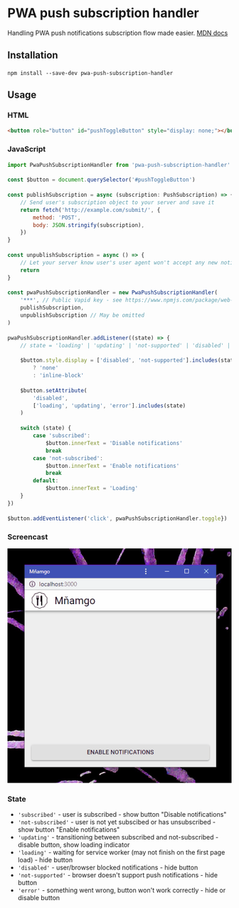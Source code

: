 # PWA push subscription handler

Handling PWA push notifications subscription flow made easier. [MDN docs](https://developer.mozilla.org/en-US/docs/Web/API/PushManager)

## Installation

`npm install --save-dev pwa-push-subscription-handler`

## Usage

### HTML

```html
<button role="button" id="pushToggleButton" style="display: none;"></button>
```

### JavaScript

```javascript
import PwaPushSubscriptionHandler from 'pwa-push-subscription-handler'

const $button = document.querySelector('#pushToggleButton')

const publishSubscription = async (subscription: PushSubscription) => {
	// Send user's subscription object to your server and save it
	return fetch('http://example.com/submit/', {
		method: 'POST',
		body: JSON.stringify(subscription),
	})
}

const unpublishSubscription = async () => {
	// Let your server know user's user agent won't accept any new notifications
	return
}

const pwaPushSubscriptionHandler = new PwaPushSubscriptionHandler(
	'***', // Public Vapid key - see https://www.npmjs.com/package/web-push
	publishSubscription,
	unpublishSubscription // May be omitted
)

pwaPushSubscriptionHandler.addListener((state) => {
	// state = 'loading' | 'updating' | 'not-supported' | 'disabled' | 'not-subscribed' | 'subscribed' | 'error'

	$button.style.display = ['disabled', 'not-supported'].includes(state)
		? 'none'
		: 'inline-block'

	$button.setAttribute(
		'disabled',
		['loading', 'updating', 'error'].includes(state)
	)

	switch (state) {
		case 'subscribed':
			$button.innerText = 'Disable notifications'
			break
		case 'not-subscribed':
			$button.innerText = 'Enable notifications'
			break
		default:
			$button.innerText = 'Loading'
	}
})

$button.addEventListener('click', pwaPushSubscriptionHandler.toggle})
```

### Screencast

![UI example](./screencast.gif)

### State

- `'subscribed'` - user is subscribed - show button "Disable notifications"
- `'not-subscribed'` - user is not yet subscibed or has unsubscribed - show button "Enable notifications"
- `'updating'` - transitioning between subscribed and not-subscribed - disable button, show loading indicator
- `'loading'` - waiting for service worker (may not finish on the first page load) - hide button
- `'disabled'` - user/browser blocked notifications - hide button
- `'not-supported'` - browser doesn't support push notifications - hide button
- `'error'` - something went wrong, button won't work correctly - hide or disable button
